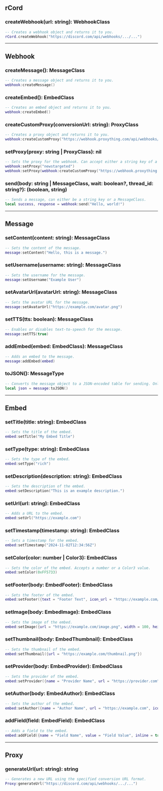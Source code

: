 ## rCord
### createWebhook(url: string): WebhookClass
```lua
-- Creates a webhook object and returns it to you. 
rCord.createWebhook("https://discord.com/api/webhooks/.../...") 
```

---

## Webhook
### createMessage(): MessageClass
```lua
-- Creates a message object and returns it to you.
webhook:createMessage() 
```

### createEmbed(): EmbedClass
```lua
-- Creates an embed object and returns it to you.
webhook:createEmbed() 
```

### createCustomProxy(conversionUrl: string): ProxyClass
```lua
-- Creates a proxy object and returns it to you.
webhook:createCustomProxy("https://webhook.proxything.com/api/webhooks/%s/%s") 
```

### setProxy(proxy: string | ProxyClass): nil
```lua
-- Sets the proxy for the webhook. Can accept either a string key of a proxy or a ProxyClass instance.
webhook:setProxy("newstargeted")
webhook:setProxy(webhook:createCustomProxy("https://webhook.proxything.com/api/webhooks/%s/%s") )
```

### send(body: string | MessageClass, wait: boolean?, thread_id: string?): (boolean, string)
```lua
-- Sends a message, can either be a string key or a MessageClass.
local success, response = webhook:send("Hello, world!")
```

---

## Message
### setContent(content: string): MessageClass
```lua
-- Sets the content of the message.
message:setContent("Hello, this is a message.")
```

### setUsername(username: string): MessageClass
```lua
-- Sets the username for the message.
message:setUsername("Example User")
```

### setAvatarUrl(avatarUrl: string): MessageClass
```lua
-- Sets the avatar URL for the message.
message:setAvatarUrl("https://example.com/avatar.png")
```

### setTTS(tts: boolean): MessageClass
```lua
-- Enables or disables text-to-speech for the message.
message:setTTS(true)
```

### addEmbed(embed: EmbedClass): MessageClass
```lua
-- Adds an embed to the message.
message:addEmbed(embed)
```

### toJSON(): MessageType
```lua
-- Converts the message object to a JSON-encoded table for sending. Only for behind-the-scenes use
local json = message:toJSON()
```

---

## Embed
### setTitle(title: string): EmbedClass
```lua
-- Sets the title of the embed.
embed:setTitle("My Embed Title")
```

### setType(type: string): EmbedClass
```lua
-- Sets the type of the embed.
embed:setType("rich")
```

### setDescription(description: string): EmbedClass
```lua
-- Sets the description of the embed.
embed:setDescription("This is an example description.")
```

### setUrl(url: string): EmbedClass
```lua
-- Adds a URL to the embed.
embed:setUrl("https://example.com")
```

### setTimestamp(timestamp: string): EmbedClass
```lua
-- Sets a timestamp for the embed.
embed:setTimestamp("2024-11-02T12:34:56Z")
```

### setColor(color: number | Color3): EmbedClass
```lua
-- Sets the color of the embed. Accepts a number or a Color3 value.
embed:setColor(0xFF5733)
```

### setFooter(body: EmbedFooter): EmbedClass
```lua
-- Sets the footer of the embed.
embed:setFooter({text = "Footer Text", icon_url = "https://example.com/icon.png"})
```

### setImage(body: EmbedImage): EmbedClass
```lua
-- Sets the image of the embed.
embed:setImage({url = "https://example.com/image.png", width = 100, height = 100})
```

### setThumbnail(body: EmbedThumbnail): EmbedClass
```lua
-- Sets the thumbnail of the embed.
embed:setThumbnail({url = "https://example.com/thumbnail.png"})
```

### setProvider(body: EmbedProvider): EmbedClass
```lua
-- Sets the provider of the embed.
embed:setProvider({name = "Provider Name", url = "https://provider.com"})
```

### setAuthor(body: EmbedAuthor): EmbedClass
```lua
-- Sets the author of the embed.
embed:setAuthor({name = "Author Name", url = "https://example.com", icon_url = "https://example.com/icon.png"})
```

### addField(field: EmbedField): EmbedClass
```lua
-- Adds a field to the embed.
embed:addField({name = "Field Name", value = "Field Value", inline = true})
```

---

## Proxy
### generateUrl(url: string): string
```lua
-- Generates a new URL using the specified conversion URL format.
Proxy:generateUrl("https://discord.com/api/webhooks/.../...")
```
